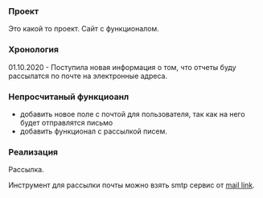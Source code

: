 ### Проект

Это какой то проект. Сайт с функционалом.

### Хронология

01.10.2020 - Поступила новая информация о том, что отчеты буду рассылатся по почте на электронные адреса.

### Непросчитаный функциоанл

- добавить новое поле с почтой для пользователя, так как на него будет отправлятся письмо
- добавить функционал с рассылкой писем.

### Реализация

Рассылка.

Инструмент для рассылки почты можно взять smtp сервис от [mail link](https://help.mail.ru/biz/sendbox/api/smtp).


